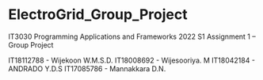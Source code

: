 # ElectroGrid_Group_Project
IT3030 Programming Applications and Frameworks 2022 S1 Assignment 1 – Group Project

IT18112788 - Wijekoon W.M.S.D.
IT18008692 - Wijesooriya. M
IT18042184 - ANDRADO Y.D.S
IT17085786 - Mannakkara D.N.
